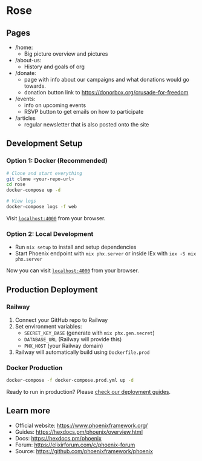 # Rose

## Pages

- /home:
   - Big picture overview and pictures
- /about-us:
   - History and goals of org
- /donate:
   - page with info about our campaigns and what donations would go towards.
   - donation button link to https://donorbox.org/crusade-for-freedom
- /events:
   - info on upcoming events 
   - RSVP button to get emails on how to participate
- /articles
   - regular newsletter that is also posted onto the site

## Development Setup

### Option 1: Docker (Recommended)
```bash
# Clone and start everything
git clone <your-repo-url>
cd rose
docker-compose up -d

# View logs
docker-compose logs -f web
```

Visit [`localhost:4000`](http://localhost:4000) from your browser.

### Option 2: Local Development
* Run `mix setup` to install and setup dependencies
* Start Phoenix endpoint with `mix phx.server` or inside IEx with `iex -S mix phx.server`

Now you can visit [`localhost:4000`](http://localhost:4000) from your browser.

## Production Deployment

### Railway
1. Connect your GitHub repo to Railway
2. Set environment variables:
   - `SECRET_KEY_BASE` (generate with `mix phx.gen.secret`)
   - `DATABASE_URL` (Railway will provide this)
   - `PHX_HOST` (your Railway domain)
3. Railway will automatically build using `Dockerfile.prod`

### Docker Production
```bash
docker-compose -f docker-compose.prod.yml up -d
```

Ready to run in production? Please [check our deployment guides](https://hexdocs.pm/phoenix/deployment.html).

## Learn more

* Official website: https://www.phoenixframework.org/
* Guides: https://hexdocs.pm/phoenix/overview.html
* Docs: https://hexdocs.pm/phoenix
* Forum: https://elixirforum.com/c/phoenix-forum
* Source: https://github.com/phoenixframework/phoenix
